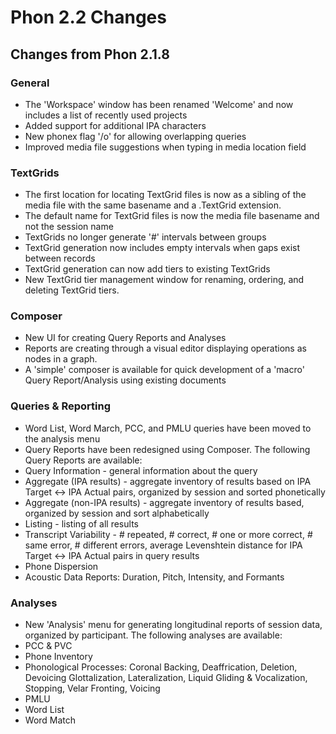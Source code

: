 # Phon 2.2 Changes

## Changes from Phon 2.1.8

### General

 * The 'Workspace' window has been renamed 'Welcome' and now includes a list of recently used projects
 * Added support for additional IPA characters
 * New phonex flag '/o' for allowing overlapping queries
 * Improved media file suggestions when typing in media location field

### TextGrids

 * The first location for locating TextGrid files is now as a sibling of the media file with the same basename and a .TextGrid extension.
 * The default name for TextGrid files is now the media file basename and not the session name
 * TextGrids no longer generate '#' intervals between groups
 * TextGrid generation now includes empty intervals when gaps exist between records
 * TextGrid generation can now add tiers to existing TextGrids
 * New TextGrid tier management window for renaming, ordering, and deleting TextGrid tiers.

### Composer

 * New UI for creating Query Reports and Analyses
 * Reports are creating through a visual editor displaying operations as nodes in a graph.
 * A 'simple' composer is available for quick development of a 'macro' Query Report/Analysis using existing documents

### Queries & Reporting

 * Word List, Word March, PCC, and PMLU queries have been moved to the analysis menu
 * Query Reports have been redesigned using Composer.  The following Query Reports are available:
  * Query Information - general information about the query
  * Aggregate (IPA results) - aggregate inventory of results based on IPA Target <-> IPA Actual pairs, organized by session and sorted phonetically
  * Aggregate (non-IPA results) - aggregate inventory of results based, organized by session and sort alphabetically
  * Listing - listing of all results
  * Transcript Variability - # repeated, # correct, # one or more correct, # same error, # different errors, average Levenshtein distance for IPA Target <-> IPA Actual pairs in query results
  * Phone Dispersion
  * Acoustic Data Reports: Duration, Pitch, Intensity, and Formants

### Analyses

 * New 'Analysis' menu for generating longitudinal reports of session data, organized by participant.  The following analyses are available:
  * PCC & PVC
  * Phone Inventory
  * Phonological Processes: Coronal Backing, Deaffrication, Deletion, Devoicing Glottalization, Lateralization, Liquid Gliding & Vocalization, Stopping, Velar Fronting, Voicing
  * PMLU
  * Word List
  * Word Match